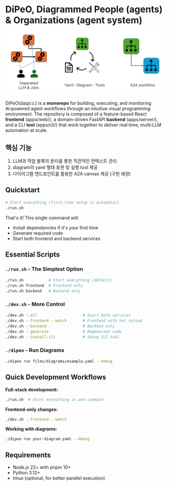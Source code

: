 # DiPeO, Diagrammed People (agents) & Organizations (agent system)
![image info](/docs/image.png)

DiPeO(daɪpiːɔː) is a **monorepo** for building, executing, and monitoring AI‑powered agent workflows through an intuitive visual programming environment. The repository is composed of a feature-based React **frontend** (apps/web/), a domain-driven FastAPI **backend** (apps/server/), and a CLI **tool** (apps/cli/) that work together to deliver real‑time, multi‑LLM automation at scale.

## 핵심 기능

1. LLM과 작업 블록의 분리를 통한 직관적인 컨텍스트 관리
2. diagram의 yaml 형태 표현 및 실행 tool 제공
3. 다이어그램 엔드포인트를 활용한 A2A canvas 제공 (구현 예정)

## Quickstart


```bash
# Start everything (first-time setup is automatic)
./run.sh
```

That's it! This single command will:
- Install dependencies if it's your first time
- Generate required code
- Start both frontend and backend services

## Essential Scripts

### `./run.sh` - The Simplest Option
```bash
./run.sh           # Start everything (default)
./run.sh frontend  # Frontend only
./run.sh backend   # Backend only
```

### `./dev.sh` - More Control
```bash
./dev.sh --all                    # Start both services
./dev.sh --frontend --watch       # Frontend with hot reload
./dev.sh --backend                # Backend only
./dev.sh --generate               # Regenerate code
./dev.sh --install-cli            # Setup CLI tool
```

### `./dipeo` - Run Diagrams
```bash
./dipeo run files/diagrams/example.yaml --debug
```

## Quick Development Workflows

**Full-stack development:**
```bash
./run.sh  # Start everything in one command
```

**Frontend-only changes:**
```bash
./dev.sh --frontend --watch
```

**Working with diagrams:**
```bash
./dipeo run your-diagram.yaml --debug
```

## Requirements
- Node.js 22+ with pnpm 10+
- Python 3.12+
- tmux (optional, for better parallel execution)



